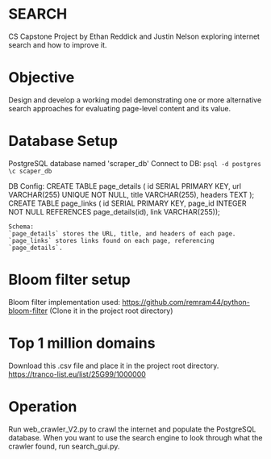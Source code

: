 # SEARCH
CS Capstone Project by Ethan Reddick and Justin Nelson exploring internet search and how to improve it.

# Objective
Design and develop a working model demonstrating one or more alternative search approaches for evaluating page-level content and its value.

# Database Setup
PostgreSQL database named 'scraper_db'
	Connect to DB:
	`psql -d postgres`
	`\c scaper_db`

  DB Config:
	CREATE TABLE page_details ( id SERIAL PRIMARY KEY, url VARCHAR(255) UNIQUE NOT NULL, title VARCHAR(255), headers TEXT ); CREATE TABLE page_links ( id SERIAL PRIMARY KEY, page_id INTEGER NOT NULL REFERENCES page_details(id), link VARCHAR(255));

	Schema:
	`page_details` stores the URL, title, and headers of each page.
	`page_links` stores links found on each page, referencing `page_details`.

# Bloom filter setup
Bloom filter implementation used: https://github.com/remram44/python-bloom-filter
(Clone it in the project root directory)

# Top 1 million domains
Download this .csv file and place it in the project root directory.
https://tranco-list.eu/list/25G99/1000000

 # Operation
 Run web_crawler_V2.py to crawl the internet and populate the PostgreSQL database. When you want to use the search engine to look through what the crawler found, run search_gui.py.
